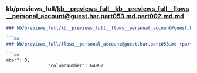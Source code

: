 ### kb/previews_full/kb__previews_full__kb__previews_full__flows__personal_account@guest.har.part053.md.part002.md.md

```md
### kb/previews_full/kb__previews_full__flows__personal_account@guest.har.part053.md.part002.md

```md
### kb/previews_full/flows__personal_account@guest.har.part053.md (part 002)

```md
mber": 0,
                "columnNumber": 64967
        
```

```

```

```
